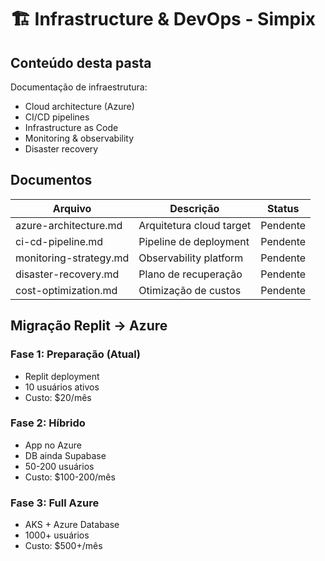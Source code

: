 # 🏗️ Infrastructure & DevOps - Simpix

## Conteúdo desta pasta

Documentação de infraestrutura:
- Cloud architecture (Azure)
- CI/CD pipelines
- Infrastructure as Code
- Monitoring & observability
- Disaster recovery

## Documentos

| Arquivo | Descrição | Status |
|---------|-----------|--------|
| azure-architecture.md | Arquitetura cloud target | Pendente |
| ci-cd-pipeline.md | Pipeline de deployment | Pendente |
| monitoring-strategy.md | Observability platform | Pendente |
| disaster-recovery.md | Plano de recuperação | Pendente |
| cost-optimization.md | Otimização de custos | Pendente |

## Migração Replit → Azure

### Fase 1: Preparação (Atual)
- Replit deployment
- 10 usuários ativos
- Custo: $20/mês

### Fase 2: Híbrido
- App no Azure
- DB ainda Supabase
- 50-200 usuários
- Custo: $100-200/mês

### Fase 3: Full Azure
- AKS + Azure Database
- 1000+ usuários
- Custo: $500+/mês
